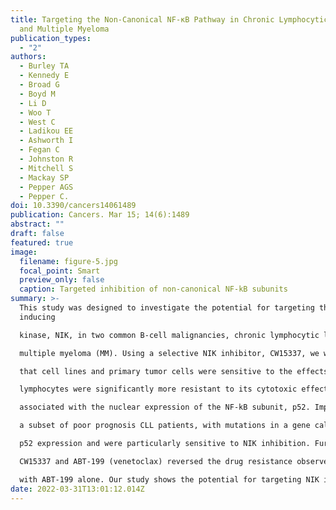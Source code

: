 ```yaml
---
title: Targeting the Non-Canonical NF-κB Pathway in Chronic Lymphocytic Leukemia
  and Multiple Myeloma
publication_types:
  - "2"
authors:
  - Burley TA
  - Kennedy E
  - Broad G
  - Boyd M
  - Li D
  - Woo T
  - West C
  - Ladikou EE
  - Ashworth I
  - Fegan C
  - Johnston R
  - Mitchell S
  - Mackay SP
  - Pepper AGS
  - Pepper C.
doi: 10.3390/cancers14061489
publication: Cancers. Mar 15; 14(6):1489
abstract: ""
draft: false
featured: true
image:
  filename: figure-5.jpg
  focal_point: Smart
  preview_only: false
  caption: Targeted inhibition of non-canonical NF-kB subunits
summary: >-
  This study was designed to investigate the potential for targeting the NF-kB
  inducing

  kinase, NIK, in two common B-cell malignancies, chronic lymphocytic leukemia (CLL) and

  multiple myeloma (MM). Using a selective NIK inhibitor, CW15337, we were able to demonstrate

  that cell lines and primary tumor cells were sensitive to the effects of NIK inhibition, whilst normal

  lymphocytes were significantly more resistant to its cytotoxic effects. Sensitivity to CW15337 was

  associated with the nuclear expression of the NF-kB subunit, p52. Importantly, tumor samples from

  a subset of poor prognosis CLL patients, with mutations in a gene called BIRC3, showed elevated

  p52 expression and were particularly sensitive to NIK inhibition. Furthermore, the combination of

  CW15337 and ABT-199 (venetoclax) reversed the drug resistance observed when treating tumor cells

  with ABT-199 alone. Our study shows the potential for targeting NIK in both CLL and MM.
date: 2022-03-31T13:01:12.014Z
---
```

